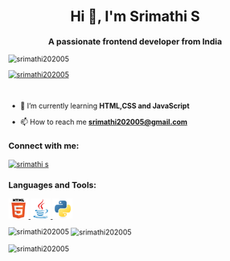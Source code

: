 <h1 align="center">Hi 👋, I'm Srimathi S</h1>
<h3 align="center">A passionate frontend developer from India</h3>

<p align="left"> <img src="https://komarev.com/ghpvc/?username=srimathi202005&label=Profile%20views&color=0e75b6&style=flat" alt="srimathi202005" /> </p>

<p align="left"> <a href="https://github.com/ryo-ma/github-profile-trophy"><img src="https://github-profile-trophy.vercel.app/?username=srimathi202005" alt="srimathi202005" /></a> </p>

<p align="left"> <a href="https://twitter.com/" target="blank"><img src="https://img.shields.io/twitter/follow/?logo=twitter&style=for-the-badge" alt="" /></a> </p>

- 🌱 I’m currently learning **HTML,CSS and JavaScript**

- 📫 How to reach me **srimathi202005@gmail.com**

<h3 align="left">Connect with me:</h3>
<p align="left">
<a href="https://linkedin.com/in/srimathi s" target="blank"><img align="center" src="https://raw.githubusercontent.com/rahuldkjain/github-profile-readme-generator/master/src/images/icons/Social/linked-in-alt.svg" alt="srimathi s" height="30" width="40" /></a>
</p>

<h3 align="left">Languages and Tools:</h3>
<p align="left"> <a href="https://www.w3.org/html/" target="_blank" rel="noreferrer"> <img src="https://raw.githubusercontent.com/devicons/devicon/master/icons/html5/html5-original-wordmark.svg" alt="html5" width="40" height="40"/> </a> <a href="https://www.java.com" target="_blank" rel="noreferrer"> <img src="https://raw.githubusercontent.com/devicons/devicon/master/icons/java/java-original.svg" alt="java" width="40" height="40"/> </a> <a href="https://www.python.org" target="_blank" rel="noreferrer"> <img src="https://raw.githubusercontent.com/devicons/devicon/master/icons/python/python-original.svg" alt="python" width="40" height="40"/> </a> </p>

<p><img align="left" src="https://github-readme-stats.vercel.app/api/top-langs?username=srimathi202005&show_icons=true&locale=en&layout=compact" alt="srimathi202005" /></p>

<p>&nbsp;<img align="center" src="https://github-readme-stats.vercel.app/api?username=srimathi202005&show_icons=true&locale=en" alt="srimathi202005" /></p>

<p><img align="center" src="https://github-readme-streak-stats.herokuapp.com/?user=srimathi202005&" alt="srimathi202005" /></p>
